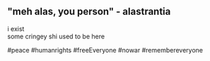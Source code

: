 ## "meh alas, you person" - alastrantia

i exist  
some cringey shi used to be here

#peace #humanrights #freeEveryone #nowar #remembereveryone
